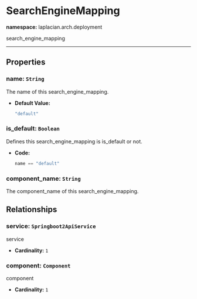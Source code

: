# **SearchEngineMapping**
**namespace:** laplacian.arch.deployment

search_engine_mapping



---

## Properties

### name: `String`
The name of this search_engine_mapping.
- **Default Value:**
  ```kotlin
  "default"
  ```

### is_default: `Boolean`
Defines this search_engine_mapping is is_default or not.
- **Code:**
  ```kotlin
  name == "default"
  ```

### component_name: `String`
The component_name of this search_engine_mapping.

## Relationships

### service: `Springboot2ApiService`
service
- **Cardinality:** `1`

### component: `Component`
component
- **Cardinality:** `1`
